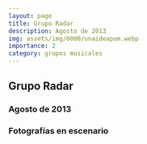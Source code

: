 ```yaml
---
layout: page
title: Grupo Radar
description: Agosto de 2013
img: assets/img/0000/unaideapum.webp
importance: 2
category: grupos musicales
---
```


## Grupo Radar
### Agosto de 2013
### Fotografías en escenario
